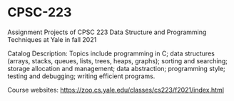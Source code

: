 # CPSC-223
Assignment Projects of CPSC 223 Data Structure and Programming Techniques at Yale in fall 2021


Catalog Description:
Topics include programming in C; data structures (arrays, stacks, queues, lists, trees, heaps, graphs); sorting and searching; storage allocation and management; data abstraction; programming style; testing and debugging; writing efficient programs.


Course websites: https://zoo.cs.yale.edu/classes/cs223/f2021/index.html
